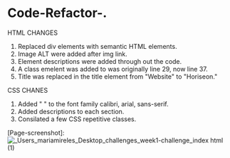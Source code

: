 # Code-Refactor-.

HTML CHANGES

1. Replaced div elements with semantic HTML elements.
2. Image ALT were added after img link.
3. Element descriptions were added through out the code.
4. A class emelent was added to was originally line 29, now line 37.
5. Title was replaced in the title element from "Website" to "Horiseon."

CSS CHANES

1. Added " " to the font family calibri, arial, sans-serif.
2. Added descriptions to each section.
3. Consilated a few CSS repetitive classes.

[Page-screenshot]: ![_Users_mariamireles_Desktop_challenges_week1-challenge_index html (1)](https://user-images.githubusercontent.com/83253575/118372455-56fba480-b577-11eb-8c4d-f1e920dc41d1.png)
